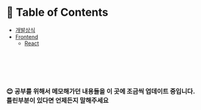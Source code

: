 # 📖 Table of Contents

- [개발상식](https://github.com/keimindev/study_for_beginner/tree/main/contents/development)
- [Frontend](https://github.com/keimindev/study_for_beginner/tree/main/contents/frontend)
  - [React](#https://github.com/keimindev/study_for_beginner/tree/main/contents/frontend/react)

<br></br>
<br></br>

### 😊 공부를 위해서 메모해가던 내용들을 이 곳에 조금씩 업데이트 중입니다. 틀린부분이 있다면 언제든지 말해주세요
